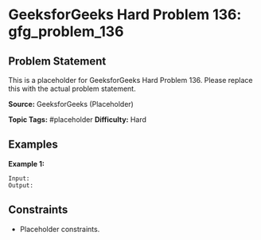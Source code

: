 # GeeksforGeeks Hard Problem 136: gfg_problem_136

## Problem Statement

This is a placeholder for GeeksforGeeks Hard Problem 136.
Please replace this with the actual problem statement.

**Source:** GeeksforGeeks (Placeholder)

**Topic Tags:** #placeholder
**Difficulty:** Hard

## Examples

**Example 1:**

```
Input:
Output:
```

## Constraints

- Placeholder constraints.
